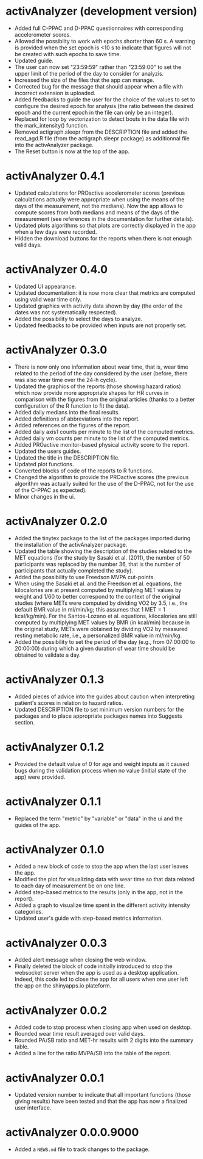 # activAnalyzer (development version)
* Added full C-PPAC and D-PPAC questionnaires with corresponding accelerometer scores.
* Allowed the possiblity to work with epochs shorter than 60 s. A warning is provided when the set epoch is <10 s to indicate that figures will not be created with such epochs to save time.
* Updated guide.
* The user can now set "23:59:59" rather than "23:59:00" to set the upper limit of the period of the day to consider for analyzis.
* Increased the size of the files that the app can manage.
* Corrected bug for the message that should appear when a file with incorrect extension is uploaded.
* Added feedbacks to guide the user for the choice of the values to set to configure the desired epoch for analysis (the ratio between the desired epoch and the current epoch in the file can only be an integer).
* Replaced for loop by vectorization to detect bouts in the data file with the mark_intensity() function.
* Removed actigraph.sleepr from the DESCRIPTION file and added the read_agd.R file (from the actigraph.sleepr package) as additionnal file into the activAnalyzer package.
* The Reset button is now at the top of the app.

# activAnalyzer 0.4.1
* Updated calculations for PROactive accelerometer scores (previous calculations actually were appropriate when using the means of the days of the measurement, not the medians). Now the app allows to compute scores from both medians and means of the days of the measurement (see references in the documentation for further details).
* Updated plots algorithms so that plots are correctly displayed in the app when a few days were recorded.
* Hidden the download buttons for the reports when there is not enough valid days.

# activAnalyzer 0.4.0

* Updated UI appearance.
* Updated documentation: it is now more clear that metrics are computed using valid wear time only.
* Updated graphics with activity data shown by day (the order of the dates was not systematically respected).
* Added the possibility to select the days to analyze.
* Updated feedbacks to be provided when inputs are not properly set.

# activAnalyzer 0.3.0

* There is now only one information about wear time, that is, wear time related to the period of the day considered by the user (before, there was also wear time over the 24-h cycle).
* Updated the graphics of the reports (those showing hazard ratios) which now provide more appropriate shapes for HR curves in comparison with the figures from the original articles (thanks to a better configuration of the R function to fit the data).
* Added daily medians into the final results.
* Added definitions of abbreviations into the report.
* Added references on the figures of the report.
* Added daily axis1 counts per minute to the list of the computed metrics.
* Added daily vm counts per minute to the list of the computed metrics.
* Added PROactive monitor-based physical activity score to the report.
* Updated the users guides.
* Updated the title in the DESCRIPTION file.
* Updated plot functions.
* Converted blocks of code of the reports to R functions.
* Changed the algorithm to provide the PROactive scores (the previous algorithm was actually suited for the use of the D-PPAC, not for the use of the C-PPAC as expected).
* Minor changes in the ui.

# activAnalyzer 0.2.0

* Added the tinytex package to the list of the packages imported during the installation of the activAnalyzer package.
* Updated the table showing the description of the studies related to the MET equations (for the study by Sasaki et al. (2011), the number of 50 participants was replaced by the number 36, that is the number of participants that actually completed the study).
* Added the possibility to use Freedson MVPA cut-points.
* When using the Sasaki et al. and the Freedson et al. equations, the kilocalories are at present computed by multiplying MET values by weight and 1/60 to better correspond to the context of the original studies (where METs were computed by dividing VO2 by 3.5, i.e., the default BMR value in ml/min/kg; this assumes that 1 MET  = 1 kcal/kg/min). For the Santos-Lozano et al. equations, kilocalories are still computed by multiplying  MET values by BMR (in kcal/min) because in the original study, METs were obtained by dividing VO2 by measured resting metabolic rate, i.e., a personalized BMR value in ml/min/kg.
* Added the possibility to set the period of the day (e.g., from 07:00:00 to 20:00:00) during which a given duration of wear time should be obtained to validate a day.

# activAnalyzer 0.1.3

* Added pieces of advice into the guides about caution when interpreting patient's scores in relation to hazard ratios.
* Updated DESCRIPTION file to set minimum version numbers for the packages and to place appropriate packages names into Suggests section.

# activAnalyzer 0.1.2

* Provided the default value of 0 for age and weight inputs as it caused bugs during the validation process when no value (initial state of the app) were provided.

# activAnalyzer 0.1.1

* Replaced the term "metric" by "variable" or "data" in the ui and the guides of the app.

# activAnalyzer 0.1.0

* Added a new block of code to stop the app when the last user leaves the app.
* Modified the plot for visualizing data with wear time so that data related to each day of measurement be on one line.
* Added step-based metrics to the results (only in the app, not in the report).
* Added a graph to visualize time spent in the different activity intensity categories.
* Updated user's guide with step-based metrics information.

# activAnalyzer 0.0.3

* Added alert message when closing the web window.
* Finally deleted the block of code initially introduced to stop the websocket server when the app is used as a desktop application. Indeed, this code led to close the app for all users when one user left the app on the shinyapps.io plateform.

# activAnalyzer 0.0.2

* Added code to stop process when closing app when used on desktop.
* Rounded wear time result averaged over valid days.
* Rounded PA/SB ratio and MET-hr results with 2 digits into the summary table.
* Added a line for the ratio MVPA/SB into the table of the report.

# activAnalyzer 0.0.1

* Updated version number to indicate that all important functions (those giving results) have been tested and that the app has now a finalized user interface.

# activAnalyzer 0.0.0.9000

* Added a `NEWS.md` file to track changes to the package.
